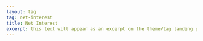```yaml
---
layout: tag
tag: net-interest
title: Net Interest
excerpt: this text will appear as an excerpt on the theme/tag landing page
---
```

